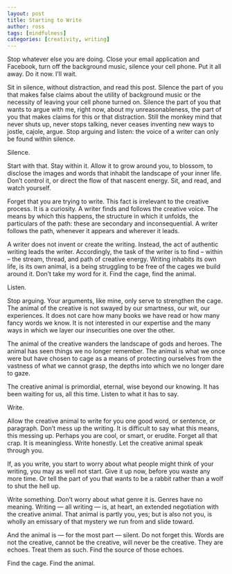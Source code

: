 ```yaml
---
layout: post
title: Starting to Write
author: ross
tags: [mindfulness]
categories: [creativity, writing]
---
```


Stop whatever else you are doing. Close your email application and
Facebook, turn off the background music, silence your cell phone. Put
it all away. Do it now. I’ll wait.

Sit in silence, without distraction, and read this post. Silence the
part of you that makes false claims about the utility of background
music or the necessity of leaving your cell phone turned on. Silence
the part of you that wants to argue with me, right now, about my
unreasonableness, the part of you that makes claims for this or that
distraction. Still the monkey mind that never shuts up, never stops
talking, never ceases inventing new ways to jostle, cajole,
argue. Stop arguing and listen: the voice of a writer can only be
found within silence.

Silence.

Start with that. Stay within it. Allow it to grow around you, to
blossom, to disclose the images and words that inhabit the landscape
of your inner life. Don’t control it, or direct the flow of that
nascent energy. Sit, and read, and watch yourself.

Forget that you are trying to write. This fact is irrelevant to the
creative process. It is a curiosity. A writer finds and follows the
creative voice. The means by which this happens, the structure in
which it unfolds, the particulars of the path: these are secondary and
inconsequential. A writer follows the path, whenever it appears and
wherever it leads.

A writer does not invent or create the writing. Instead, the act of
authentic writing leads the writer. Accordingly, the task of the
writer is to find – within – the stream, thread, and path of creative
energy. Writing inhabits its own life, is its own animal, is a being
struggling to be free of the cages we build around it. Don’t take my
word for it. Find the cage, find the animal.

Listen.

Stop arguing. Your arguments, like mine, only serve to strengthen the
cage. The animal of the creative is not swayed by our smartness, our
wit, our experiences. It does not care how many books we have read or
how many fancy words we know. It is not interested in our expertise
and the many ways in which we layer our insecurities one over the
other.

The animal of the creative wanders the landscape of gods and
heroes. The animal has seen things we no longer remember. The animal
is what we once were but have chosen to cage as a means of protecting
ourselves from the vastness of what we cannot grasp, the depths into
which we no longer dare to gaze.

The creative animal is primordial, eternal, wise beyond our
knowing. It has been waiting for us, all this time. Listen to what it
has to say.

Write.

Allow the creative animal to write for you one good word, or sentence,
or paragraph. Don’t mess up the writing. It is difficult to say what
this means, this messing up. Perhaps you are cool, or smart, or
erudite. Forget all that crap. It is meaningless. Write honestly. Let
the creative animal speak through you.

If, as you write, you start to worry about what people might think of
your writing, you may as well not start. Give it up now, before you
waste any more time. Or tell the part of you that wants to be a rabbit
rather than a wolf to shut the hell up.

Write something. Don’t worry about what genre it is. Genres have no
meaning. Writing — all writing — is, at heart, an extended negotiation
with the creative animal. That animal is partly you, yes; but is also
not you, is wholly an emissary of that mystery we run from and slide
toward.

And the animal is — for the most part — silent. Do not forget
this. Words are not the creative, cannot be the creative, will never
be the creative. They are echoes. Treat them as such. Find the source
of those echoes.

Find the cage. Find the animal.

